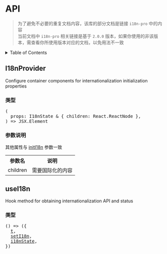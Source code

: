 
# API

>为了避免不必要的重复文档内容，该库的部分文档是链接 `i18n-pro` 中的内容<br />当前文档中 `i18n-pro` 相关链接是基于 `2.0.0` 版本，如果你使用的非该版本，需查看你所使用版本对应的文档，以免用法不一致
<details >
  <summary>Table of Contents</summary>

  &emsp;&emsp;[I18nProvider](#i18nprovider)<br/>
  &emsp;&emsp;&emsp;&emsp;[类型](#i18nprovider-类型)<br/>
  &emsp;&emsp;&emsp;&emsp;[参数说明](#i18nprovider-参数说明)<br/>
  &emsp;&emsp;[useI18n](#usei18n)<br/>
  &emsp;&emsp;&emsp;&emsp;[类型](#usei18n-类型)<br/>

</details>

## I18nProvider
Configure container components for internationalization initialization properties
<h3 id="i18nprovider-类型">类型</h3>
<pre>
(
  props: I18nState & { children: React.ReactNode },
) => JSX.Element
</pre>

<h3 id="i18nprovider-参数说明">参数说明</h3>
其他属性与 <a href="https://github.com/i18n-pro/core/blob/v2.0.0/docs/dist/API.md#initi18n">initI18n</a> 参数一致<table>
  <tr>
    <th>参数名</th>
    <th>说明</th>
  </tr>
  <tr>
    <tr>
      <td>children</td>
      <td>需要国际化的内容</td>
    </tr>
  </tr>
</table>

## useI18n
Hook method for obtaining internationalization API and status
<h3 id="usei18n-类型">类型</h3>
<pre>
() => ({
  <a href="https://github.com/i18n-pro/core/blob/v2.0.0/docs/dist/API.md#t">t</a>,
  <a href="https://github.com/i18n-pro/core/blob/v2.0.0/docs/dist/API.md#seti18n">setI18n</a>,
  <a href="https://github.com/i18n-pro/core/blob/v2.0.0/docs/dist/API.md#i18nstate">i18nState</a>,
})
</pre>

